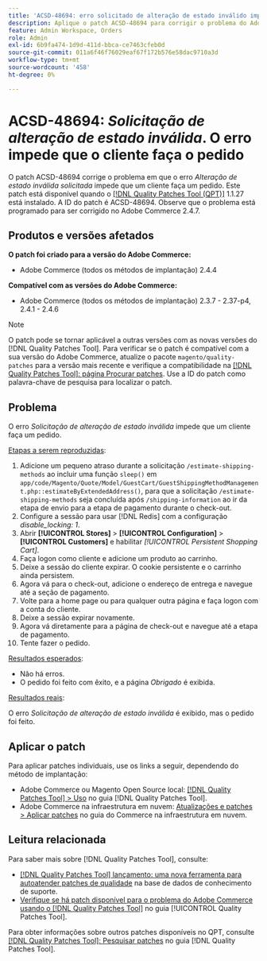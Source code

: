 ```yaml
---
title: 'ACSD-48694: erro solicitado de alteração de estado inválido impede que o cliente faça o pedido'
description: Aplique o patch ACSD-48694 para corrigir o problema do Adobe Commerce em que o erro *Alteração de estado inválida solicitada* impede que um cliente faça um pedido.
feature: Admin Workspace, Orders
role: Admin
exl-id: 6b9fa474-1d9d-411d-bbca-ce7463cfeb0d
source-git-commit: 011a6f46f76029eaf67f172b576e58dac9710a3d
workflow-type: tm+mt
source-wordcount: '458'
ht-degree: 0%

---
```


# ACSD-48694: *Solicitação de alteração de estado inválida*. O erro impede que o cliente faça o pedido

O patch ACSD-48694 corrige o problema em que o erro *Alteração de estado inválida solicitada* impede que um cliente faça um pedido. Este patch está disponível quando o [[!DNL Quality Patches Tool (QPT)]](https://experienceleague.adobe.com/pt-br/docs/commerce-operations/tools/quality-patches-tool/quality-patches-tool-to-self-serve-quality-patches) 1.1.27 está instalado. A ID do patch é ACSD-48694. Observe que o problema está programado para ser corrigido no Adobe Commerce 2.4.7.

## Produtos e versões afetados

**O patch foi criado para a versão do Adobe Commerce:**

* Adobe Commerce (todos os métodos de implantação) 2.4.4

**Compatível com as versões do Adobe Commerce:**

* Adobe Commerce (todos os métodos de implantação) 2.3.7 - 2.37-p4, 2.4.1 - 2.4.6

>[!NOTE]
>
>O patch pode se tornar aplicável a outras versões com as novas versões do [!DNL Quality Patches Tool]. Para verificar se o patch é compatível com a sua versão do Adobe Commerce, atualize o pacote `magento/quality-patches` para a versão mais recente e verifique a compatibilidade na [[!DNL Quality Patches Tool]: página Procurar patches](https://experienceleague.adobe.com/tools/commerce-quality-patches/index.html?lang=pt-BR). Use a ID do patch como palavra-chave de pesquisa para localizar o patch.

## Problema

O erro *Solicitação de alteração de estado inválida* impede que um cliente faça um pedido.

<u>Etapas a serem reproduzidas</u>:

1. Adicione um pequeno atraso durante a solicitação `/estimate-shipping-methods` ao incluir uma função `sleep()` em `app/code/Magento/Quote/Model/GuestCart/GuestShippingMethodManagement.php::estimateByExtendedAddress()`, para que a solicitação `/estimate-shipping-methods` seja concluída após `/shipping-information` ao ir da etapa de envio para a etapa de pagamento durante o check-out.
1. Configure a sessão para usar [!DNL Redis] com a configuração *disable_locking: 1*.
1. Abrir **[!UICONTROL Stores]** > **[!UICONTROL Configuration]** > **[!UICONTROL Customers]** e habilitar *[!UICONTROL Persistent Shopping Cart]*.
1. Faça logon como cliente e adicione um produto ao carrinho.
1. Deixe a sessão do cliente expirar. O cookie persistente e o carrinho ainda persistem.
1. Agora vá para o check-out, adicione o endereço de entrega e navegue até a seção de pagamento.
1. Volte para a home page ou para qualquer outra página e faça logon com a conta do cliente.
1. Deixe a sessão expirar novamente.
1. Agora vá diretamente para a página de check-out e navegue até a etapa de pagamento.
1. Tente fazer o pedido.

<u>Resultados esperados</u>:

* Não há erros.
* O pedido foi feito com êxito, e a página *Obrigado* é exibida.

<u>Resultados reais</u>:

O erro *Solicitação de alteração de estado inválida* é exibido, mas o pedido foi feito.

## Aplicar o patch

Para aplicar patches individuais, use os links a seguir, dependendo do método de implantação:

* Adobe Commerce ou Magento Open Source local: [[!DNL Quality Patches Tool] > Uso](/help/tools/quality-patches-tool/usage.md) no guia [!DNL Quality Patches Tool].
* Adobe Commerce na infraestrutura em nuvem: [Atualizações e patches > Aplicar patches](https://experienceleague.adobe.com/docs/commerce-cloud-service/user-guide/develop/upgrade/apply-patches.html?lang=pt-BR) no guia do Commerce na infraestrutura em nuvem.

## Leitura relacionada

Para saber mais sobre [!DNL Quality Patches Tool], consulte:

* [[!DNL Quality Patches Tool] lançamento: uma nova ferramenta para autoatender patches de qualidade](https://experienceleague.adobe.com/pt-br/docs/commerce-operations/tools/quality-patches-tool/quality-patches-tool-to-self-serve-quality-patches) na base de dados de conhecimento de suporte.
* [Verifique se há patch disponível para o problema do Adobe Commerce usando o  [!DNL Quality Patches Tool]](/help/tools/quality-patches-tool/patches-available-in-qpt/check-patch-for-magento-issue-with-magento-quality-patches.md) no guia [!UICONTROL Quality Patches Tool].


Para obter informações sobre outros patches disponíveis no QPT, consulte [[!DNL Quality Patches Tool]: Pesquisar patches](https://experienceleague.adobe.com/tools/commerce-quality-patches/index.html?lang=pt-BR) no guia [!DNL Quality Patches Tool].
